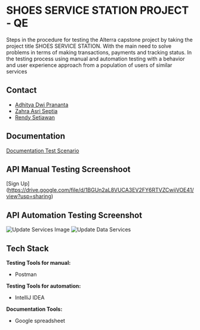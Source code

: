 
# SHOES SERVICE STATION PROJECT - QE

Steps in the procedure for testing the Alterra capstone project by taking the project title SHOES SERVICE STATION.
With the main need to solve problems in terms of making transactions, payments and tracking status.
In the testing process using manual and automation testing with a behavior and user experience approach from a population of users of similar services


## Contact

- [Adhitya Dwi Prananta](https://github.com/Adhitya87)
- [Zahra Asri Septia ](https://github.com/zahrasept)
- [Rendy Setiawan](https://github.com/rndsetiawan)


## Documentation

[Documentation Test Scenario](https://docs.google.com/spreadsheets/d/1TdS7NosiHK3OgMC5G-ekEdm0XI-P05fisq8BUzZf5Zo/edit#gid=659909770)


## API Manual Testing Screenshoot
[Sign Up] (https://drive.google.com/file/d/1BGUn2aL8VUCA3EV2FY6RTVZCwijVOE41/view?usp=sharing)


## API Automation Testing Screenshot

![Update Services Image ](https://drive.google.com/file/d/1SGePo3bcJI42sbwQT7-Aly8RJc3L3NXt/view?usp=sharing)
![Update Data Services ](https://drive.google.com/file/d/1SGePo3bcJI42sbwQT7-Aly8RJc3L3NXt/view?usp=sharing)

## Tech Stack

**Testing Tools for manual:** 
- Postman

**Testing Tools for automation:** 
- IntelliJ IDEA

**Documentation Tools:** 
- Google spreadsheet


